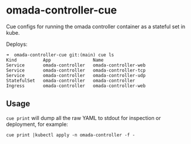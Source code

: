 # omada-controller-cue

Cue configs for running the omada controller container as a stateful set in kube.

Deploys:
```
➜  omada-controller-cue git:(main) cue ls              
Kind          App                Name
Service       omada-controller   omada-controller-web
Service       omada-controller   omada-controller-tcp
Service       omada-controller   omada-controller-udp
StatefulSet   omada-controller   omada-controller
Ingress       omada-controller   omada-controller-web
```

## Usage

`cue print` will dump all the raw YAML to stdout for inspection or deployment, for example:

```
cue print |kubectl apply -n omada-controller -f -
```
